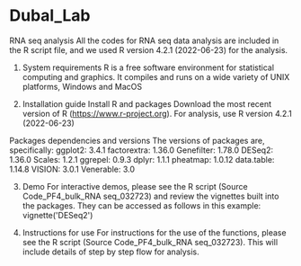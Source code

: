 # Dubal_Lab

RNA seq analysis
All the codes for RNA seq data analysis are included in the R script file, and we used R version 4.2.1 (2022-06-23) for the analysis.


1. System requirements
  R is a free software environment for statistical computing and graphics. It compiles and runs on a wide variety of UNIX platforms, Windows and MacOS

2. Installation guide
  Install R and packages
  Download the most recent version of R (https://www.r-project.org). 
  For analysis, use R version 4.2.1 (2022-06-23)

  Packages dependencies and versions
  The versions of packages are, specifically:
  ggplot2: 3.4.1
  factorextra: 1.36.0
  Genefilter: 1.78.0
  DESeq2: 1.36.0
  Scales: 1.2.1
  ggrepel: 0.9.3
  dplyr: 1.1.1
  pheatmap: 1.0.12
  data.table: 1.14.8
  VISION: 3.0.1
  Venerable: 3.0

3. Demo 
For interactive demos, please see the R script (Source Code_PF4_bulk_RNA seq_032723) and review the vignettes built into the packages. They can be accessed as follows in this example: vignette('DESeq2')

4. Instructions for use
For instructions for the use of the functions, please see the R script (Source Code_PF4_bulk_RNA seq_032723). This will include details of step by step flow for analysis.
